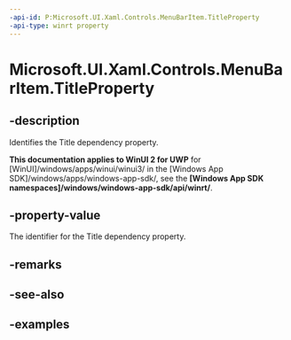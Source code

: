 ```yaml
---
-api-id: P:Microsoft.UI.Xaml.Controls.MenuBarItem.TitleProperty
-api-type: winrt property
---
```

<!-- Property syntax.
public DependencyProperty TitleProperty { get; }
-->

# Microsoft.UI.Xaml.Controls.MenuBarItem.TitleProperty


## -description

Identifies the Title dependency property.


**This documentation applies to WinUI 2 for UWP** for [WinUI]/windows/apps/winui/winui3/ in the [Windows App SDK]/windows/apps/windows-app-sdk/, see the **[Windows App SDK namespaces]/windows/windows-app-sdk/api/winrt/**.

## -property-value

The identifier for the Title dependency property.


## -remarks


## -see-also


## -examples


